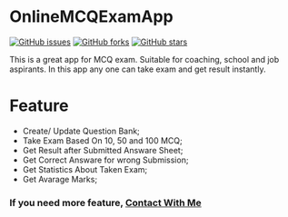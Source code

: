 # OnlineMCQExamApp
[![GitHub issues](https://img.shields.io/github/issues/kabirkhyrul/OnlineMCQExamApp?style=for-the-badge)](https://github.com/kabirkhyrul/OnlineMCQExamApp/issues) [![GitHub forks](https://img.shields.io/github/forks/kabirkhyrul/OnlineMCQExamApp?label=Clone&style=for-the-badge)](https://github.com/kabirkhyrul/OnlineMCQExamApp/network) [![GitHub stars](https://img.shields.io/github/stars/kabirkhyrul/OnlineMCQExamApp?style=for-the-badge)](https://github.com/kabirkhyrul/OnlineMCQExamApp/stargazers) 

This is a great app for MCQ exam. Suitable for coaching, school and job aspirants.
In this app any one can take exam and get result instantly.

# Feature

- Create/ Update Question Bank;
- Take Exam Based On 10, 50 and 100 MCQ;
- Get Result after Submitted Answare Sheet;
- Get Correct Answare for wrong Submission;
- Get Statistics About Taken Exam;
- Get Avarage Marks;


### If you need more feature, <a href="mailto:dev.kabir01@gmail.com">Contact With Me</a>
